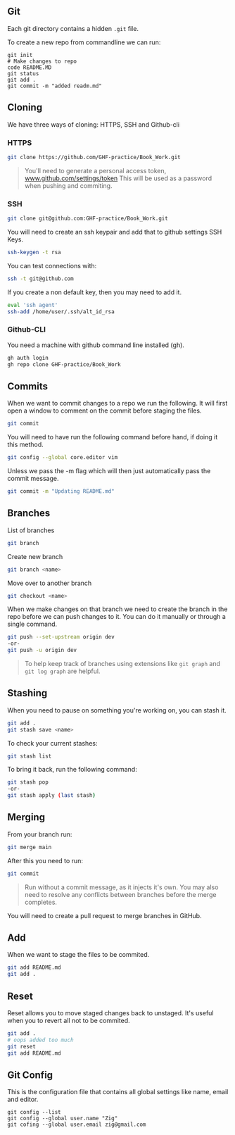 ## Git

Each git directory contains a hidden `.git` file.

To create a new repo from commandline we can run:

```
git init
# Make changes to repo
code README.MD
git status
git add .
git commit -m "added readm.md"

```

## Cloning

We have three ways of cloning: HTTPS, SSH and Github-cli

### HTTPS

```sh 
git clone https://github.com/GHF-practice/Book_Work.git
```
> You'll need to generate a personal access token,
www.github.com/settings/token
This will be used as a password when pushing and commiting. 

### SSH

```sh
git clone git@github.com:GHF-practice/Book_Work.git
```

You will need to create an ssh keypair and add that to github settings SSH Keys.

```sh
ssh-keygen -t rsa
```

You can test connections with:
```sh
ssh -t git@github.com
```

If you create a non default key, then you may need to add it. 
```sh
eval 'ssh agent'
ssh-add /home/user/.ssh/alt_id_rsa
```

### Github-CLI

You need a machine with github command line installed (gh).

```sh
gh auth login
gh repo clone GHF-practice/Book_Work
```

## Commits

When we want to commit changes to a repo we run the following. It will first open a window to comment on the commit before staging the files. 


```sh
git commit
```
You will need to have run the following command before hand, if doing it this method. 

```sh
git config --global core.editor vim
```

Unless we pass the -m flag which will then just automatically pass the commit message.

```sh
git commit -m "Updating README.md"
```

## Branches

List of branches

```sh
git branch
```

Create new branch

```sh
git branch <name>
```

Move over to another branch
```sh
git checkout <name>
```

When we make changes on that branch we need to create the branch in the repo before we can push changes to it. You can do it manually or through a single command. 

```sh
git push --set-upstream origin dev
-or-
git push -u origin dev
```

>To help keep track of branches using extensions like `git graph` and `git log graph` are helpful.

## Stashing

When you need to pause on something you're working on, you can stash it.

```sh
git add .
git stash save <name>
```
To check your current stashes:

```sh
git stash list
```


To bring it back, run the following command:

```sh
git stash pop
-or-
git stash apply (last stash)
```


## Merging

From your branch run:
```sh
git merge main
```

After this you need to run:
```sh
git commit
```
>Run without a commit message, as it injects it's own.
>You may also need to resolve any conflicts between branches before the merge completes. 

You will need to create a pull request to merge branches in GitHub.

## Add 

When we want to stage the files to be commited.

```sh
git add README.md
git add .
```

## Reset

Reset allows you to move staged changes back to unstaged. It's useful when you to revert all not to be commited.

```sh
git add .
# oops added too much
git reset
git add README.md
```

## Git Config

This is the configuration file that contains all global settings like name, email and editor.

```
git config --list
git config --global user.name "Zig"
git cofing --global user.email zig@gmail.com
```